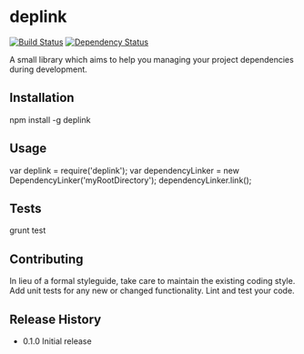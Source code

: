 deplink
=======

[![Build Status](https://travis-ci.org/hawky-4s-/npm-deplink.png)](https://travis-ci.org/mariocasciaro/npm-workspace)
[![Dependency Status](https://gemnasium.com/hawky-4s-/npm-deplink.svg)](https://gemnasium.com/hawky-4s-/npm-deplink)

A small library which aims to help you managing your project dependencies during development.

## Installation

  npm install -g deplink

## Usage

  var deplink = require('deplink');
  var dependencyLinker = new DependencyLinker('myRootDirectory');
  dependencyLinker.link();

## Tests

  grunt test

## Contributing

In lieu of a formal styleguide, take care to maintain the existing coding style.
Add unit tests for any new or changed functionality. Lint and test your code.

## Release History

* 0.1.0 Initial release